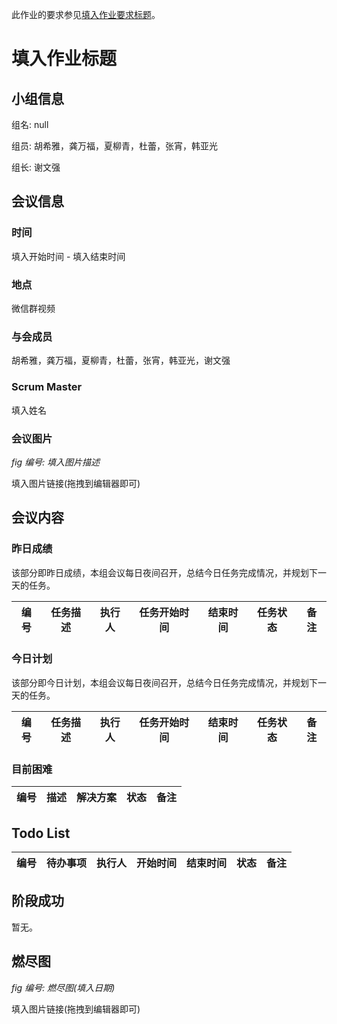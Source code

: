 此作业的要求参见[填入作业要求标题](填入作业要求链接)。

# 填入作业标题

## 小组信息

组名: null

组员: 胡希雅，龚万福，夏柳青，杜蕾，张宵，韩亚光

组长: 谢文强

## 会议信息

### 时间

填入开始时间 - 填入结束时间

### 地点

微信群视频

### 与会成员

胡希雅，龚万福，夏柳青，杜蕾，张宵，韩亚光，谢文强

### Scrum Master

填入姓名

### 会议图片

*fig 编号: 填入图片描述*

填入图片链接(拖拽到编辑器即可)

## 会议内容

### 昨日成绩

该部分即昨日成绩，本组会议每日夜间召开，总结今日任务完成情况，并规划下一天的任务。

|编号|任务描述|执行人|任务开始时间|结束时间|任务状态|备注|
|---|-------|-----|----------|-------|--------|---|

### 今日计划

该部分即今日计划，本组会议每日夜间召开，总结今日任务完成情况，并规划下一天的任务。

|编号|任务描述|执行人|任务开始时间|结束时间|任务状态|备注|
|---|-------|-----|----------|--------|--------|---|

### 目前困难

|编号|描述|解决方案|状态|备注|
|---|----|-------|---|---|

## Todo List

|编号|待办事项|执行人|开始时间|结束时间|状态|备注|
|---|-------|-----|--------|------|---|----|

## 阶段成功

暂无。

## 燃尽图

*fig 编号: 燃尽图(填入日期)*

填入图片链接(拖拽到编辑器即可)
